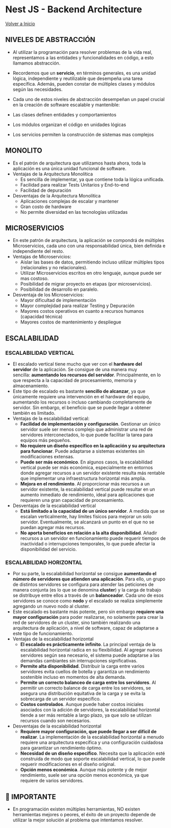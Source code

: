 # Nest JS - Backend Architecture

[Volver a Inicio](../README.md)

## NIVELES DE ABSTRACCIÓN

- Al utilizar la programación para resolver problemas de la vida real, representamos a las entidades y funcionalidades en código, a esto llamamos abstracción.

- Recordemos que un **servicio**, en términos generales, es una unidad lógica, independiente y reutilizable que desempeña una tarea específica. Además, pueden constar de múltiples clases y módulos según las necesidades.

- Cada uno de estos niveles de abstracción desempeñan un papel crucial en la creación de software escalable y mantenible:
- Las clases definen entidades y comportamientos
- Los módulos organizan el código en unidades lógicas
- Los servicios permiten la construcción de sistemas mas complejos

## MONOLITO

- Es el patrón de arquitectura que utilizamos hasta ahora, toda la aplicación es una única unidad funcional de software.
- Ventajas de la Arquitectura Monolítica
  - Es sencilla de implementar, ya que contiene toda la lógica unificada.
  - Facilidad para realizar Tests Unitarios y End-to-end
  - Facilidad de depuración
- Desventajas de la Arquitectura Monolítica
  - Aplicaciones complejas de escalar y mantener
  - Gran costo de hardware
  - No permite diversidad en las tecnologías utilizadas

## MICROSERVICIOS

- En este patrón de arquitectura, la aplicación se compondrá de múltiples Microservicios, cada uno con una responsabilidad única, bien definida e independiente del resto.
- Ventajas de Microservicios:
  - Aislar las bases de datos, permitiendo incluso utilizar múltiples tipos (relacionales y no relacionales).
  - Utilizar Microservicios escritos en otro lenguaje, aunque puede ser mas costoso.
  - Posibilidad de migrar proyecto en etapas (por microservicios).
  - Posibilidad de desarrollo en paralelo.
- Desventaja de los Microservicios:
  - Mayor dificultad de implementación
  - Mayor complejidad para realizar Testing y Depuración
  - Mayores costos operativos en cuanto a recursos humanos (capacidad técnica)
  - Mayores costos de mantenimiento y despliegue

## ESCALABILIDAD

### ESCALABILIDAD VERTICAL

- El escalado vertical tiene mucho que ver con el **hardware del servidor** de la aplicación. Se consigue de una manera muy sencilla: **aumentando los recursos del servidor**. Principalmente, en lo que respecta a la capacidad de procesamiento, memoria y almacenamiento.
- Este tipo de escalado es bastante **sencillo de alcanzar**, ya que únicamente requiere una intervención en el hardware del equipo, aumentando los recursos o incluso cambiando completamente de servidor. Sin embargo, el beneficio que se puede llegar a obtener también es limitado.
- Ventajas de la escalabilidad vertical:
  - **Facilidad de implementación y configuración**. Gestionar un único servidor suele ser menos complejo que administrar una red de servidores interconectados, lo que puede facilitar la tarea para equipos más pequeños.
  - **No requiere un diseño específico en la aplicación y su arquitectura para funcionar**. Puede adaptarse a sistemas existentes sin modificaciones extensas.
  - **Puede ser más económico**. En algunos casos, la escalabilidad vertical puede ser más económica, especialmente en entornos donde agregar recursos a un servidor existente resulta más rentable que implementar una infraestructura horizontal más amplia.
  - **Mejora en el rendimiento**. Al proporcionar más recursos a un servidor existente, la escalabilidad vertical puede resultar en un aumento inmediato de rendimiento, ideal para aplicaciones que requieren una gran capacidad de procesamiento.
- Desventajas de la escalabilidad vertical
  - **Está limitado a la capacidad de un único servidor**. A medida que se escalan verticalmente, hay límites físicos para mejorar un solo servidor. Eventualmente, se alcanzará un punto en el que no se puedan agregar más recursos.
  - **No aporta beneficios en relación a la alta disponibilidad**. Añadir recursos a un servidor en funcionamiento puede requerir tiempos de inactividad o interrupciones temporales, lo que puede afectar la disponibilidad del servicio.

### ESCALABILIDAD HORIZONTAL

- Por su parte, la escalabilidad horizontal se consigue **aumentando el número de servidores que atienden una aplicación**. Para ello, un grupo de distintos servidores se configura para atender las peticiones de manera conjunta (es lo que se denomina **cluster**) y la carga de trabajo se distribuye entre ellos a través de un **balanceador**. Cada uno de esos servidores se conoce como **nodo** y el escalado se realiza simplemente agregando un nuevo nodo al cluster.
- Este escalado es bastante más potente, pero sin embargo **requiere una mayor configuración** para poder realizarse, no solamente para crear la red de servidores de un cluster, sino también realizando una arquitectura de aplicación, a nivel de software, capaz de adaptarse a este tipo de funcionamiento.
- Ventajas de la escalabilidad horizontal
  - **El escalado es prácticamente infinito**. La principal ventaja de la escalabilidad horizontal radica en su flexibilidad. Al agregar nuevos servidores según sea necesario, el sistema puede adaptarse a las demandas cambiantes sin interrupciones significativas.
  - **Permite alta disponibilidad**. Distribuir la carga entre varios servidores evita cuellos de botella y garantiza un rendimiento sostenible incluso en momentos de alta demanda.
  - **Permite un correcto balanceo de carga entre los servidores**. Al permitir un correcto balance de carga entre los servidores, se asegura una distribución equitativa de la carga y se evita la sobrecarga de un servidor específico.
  - **Costos controlados**. Aunque puede haber costos iniciales asociados con la adición de servidores, la escalabilidad horizontal tiende a ser más rentable a largo plazo, ya que solo se utilizan recursos cuando son necesarios.
- Desventajas de la escalabilidad horizontal
  - **Requiere mayor configuración, que puede llegar a ser difícil de realizar**. La implementación de la escalabilidad horizontal a menudo requiere una arquitectura específica y una configuración cuidadosa para garantizar un rendimiento óptimo.
  - **Necesidad de un diseño específico**. Necesita que la aplicación esté construida de modo que soporte escalabilidad vertical, lo que puede requerir modificaciones en el diseño original.
  - **Opción menos económica**. Aunque más potente y de mejor rendimiento, suele ser una opción menos económica, ya que requiere de varios servidores.

## 🎯 IMPORTANTE

- En programación existen múltiples herramientas, NO existen herramientas mejores o peores, el éxito de un proyecto depende de utilizar la mejor solución al problema que intentamos resolver.
